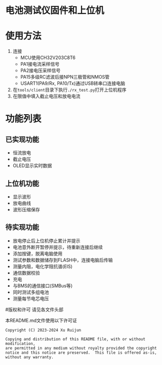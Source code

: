 # 电池测试仪固件和上位机

# 使用方法
1. 连接
   - MCU使用CH32V203C8T6
   - PA1接电流采样信号
   - PA2接电压采样信号
   - PA15多级RC滤波后接NPN三极管和NMOS管
   - USART1(PA9/Rx, PA10/Tx)通过USB转串口连接电脑
1. 在`tools/client`目录下执行`./rx_test.py`打开上位机程序
1. 在限值中填入截止电压和放电电流

# 功能列表
## 已实现功能
- 恒流放电
- 截止电压
- OLED显示实时数据

## 上位机功能
- 显示波形
- 放电曲线
- 波形压缩保存

## 待实现功能
- 放电停止后上位机停止累计并提示
- 电池意外断开暂停并提示，待重新连接后继续
- 添加按键，脱离电脑使用
- 测试参数和数据储存到FLASH中，连接电脑后传输
- 测量内阻，电化学阻抗谱(EIS)
- 通信数据校验
- 充电
- 与BMS的通信接口(SMBus等)
- 同时测试多组电池
- 测量每节电芯电压

#版权和许可
请见各文件头部

本README.md文件使用以下许可证
```
Copyright (C) 2023-2024 Xu Ruijun

Copying and distribution of this README file, with or without modification,
are permitted in any medium without royalty provided the copyright
notice and this notice are preserved.  This file is offered as-is,
without any warranty.
```
